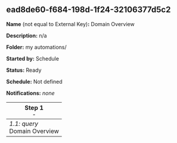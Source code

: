 ## ead8de60-f684-198d-1f24-32106377d5c2

**Name** (not equal to External Key)**:** Domain Overview

**Description:** n/a

**Folder:** my automations/

**Started by:** Schedule

**Status:** Ready

**Schedule:** Not defined

**Notifications:** _none_


| Step 1<br>_<small>-</small>_ |
| --- |
| _1.1: query_<br>Domain Overview |
